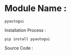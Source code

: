 # Module Name :

```
pyautogui

```

Installation Process :

```
pip install pyautogui

```

Source Code :

```

```
